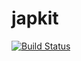 japkit
======

[![Build Status](https://travis-ci.org/stefanocke/japkit.svg?branch=master)](https://travis-ci.org/stefanocke/japkit)

